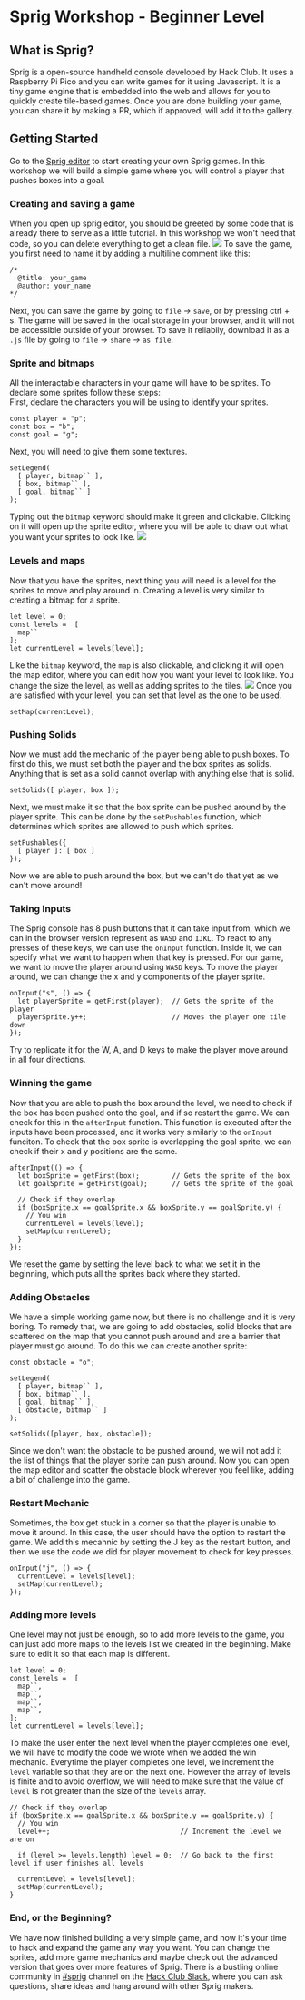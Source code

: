 # Sprig Workshop - Beginner Level

## What is Sprig?
Sprig is a open-source handheld console developed by Hack Club. It uses a Raspberry Pi Pico and you can write games for it using Javascript. It is a tiny game engine that is embedded into the web and allows for you to quickly create tile-based games. Once you are done building your game, you can share it by making a PR, which if approved, will add it to the gallery.

## Getting Started
Go to the [Sprig editor](https://editor.sprig.hackclub.com/) to start creating your own Sprig games. In this workshop we will build a simple game where you will control a player that pushes boxes into a goal.

### Creating and saving a game
When you open up sprig editor, you should be greeted by some code that is already there to serve as a little tutorial. In this workshop we won't need that code, so you can delete everything to get a clean file.
![](default-window.png)
To save the game, you first need to name it by adding a multiline comment like this:
```
/*
  @title: your_game
  @author: your_name
*/
```
Next, you can save the game by going to `file` -> `save`, or by pressing ctrl + s. The game will be saved in the local storage in your browser, and it will not be accessible outside of your browser. To save it reliabily, download it as a `.js` file by going to `file` -> `share` -> `as file`.

### Sprite and bitmaps
All the interactable characters in your game will have to be sprites. To declare some sprites follow these steps:  
First, declare the characters you will be using to identify your sprites.
```
const player = "p";
const box = "b";
const goal = "g";
```
Next, you will need to give them some textures.
```
setLegend(
  [ player, bitmap`` ],
  [ box, bitmap`` ],
  [ goal, bitmap`` ]
);
```
Typing out the `bitmap` keyword should make it green and clickable. Clicking on it will open up the sprite editor, where you will be able to draw out what you want your sprites to look like.
![](sprite-editor.png)

### Levels and maps
Now that you have the sprites, next thing you will need is a level for the sprites to move and play around in. Creating a level is very similar to creating a bitmap for a sprite.
```
let level = 0;
const levels =  [
  map``
];
let currentLevel = levels[level];
```
Like the `bitmap` keyword, the `map` is also clickable, and clicking it will open the map editor, where you can edit how you want your level to look like. You change the size the level, as well as adding sprites to the tiles.
![](map-editor.png)
Once you are satisfied with your level, you can set that level as the one to be used.
```
setMap(currentLevel);
```

### Pushing Solids
Now we must add the mechanic of the player being able to push boxes. To first do this, we must set both the player and the box sprites as solids. Anything that is set as a solid cannot overlap with anything else that is solid.
```
setSolids([ player, box ]);
```
Next, we must make it so that the box sprite can be pushed around by the player sprite. This can be done by the `setPushables` function, which determines which sprites are allowed to push which sprites.
```
setPushables({
  [ player ]: [ box ]
});
```
Now we are able to push around the box, but we can't do that yet as we can't move around!

### Taking Inputs
The Sprig console has 8 push buttons that it can take input from, which we can in the browser version represent as `WASD` and `IJKL`. To react to any presses of these keys, we can use the `onInput` function. Inside it, we can specify what we want to happen when that key is pressed. For our game, we want to move the player around using `WASD` keys. To move the player around, we can change the x and y components of the player sprite.
```
onInput("s", () => {
  let playerSprite = getFirst(player);  // Gets the sprite of the player
  playerSprite.y++;                     // Moves the player one tile down
});
```
Try to replicate it for the W, A, and D keys to make the player move around in all four directions.

### Winning the game
Now that you are able to push the box around the level, we need to check if the box has been pushed onto the goal, and if so restart the game. We can check for this in the `afterInput` function. This function is executed after the inputs have been processed, and it works very similarly to the `onInput` funciton. To check that the box sprite is overlapping the goal sprite, we can check if their x and y positions are the same.
```
afterInput(() => {
  let boxSprite = getFirst(box);        // Gets the sprite of the box
  let goalSprite = getFirst(goal);      // Gets the sprite of the goal
  
  // Check if they overlap
  if (boxSprite.x == goalSprite.x && boxSprite.y == goalSprite.y) {
    // You win
    currentLevel = levels[level];
    setMap(currentLevel);
  }
});
```
We reset the game by setting the level back to what we set it in the beginning, which puts all the sprites back where they started.

### Adding Obstacles
We have a simple working game now, but there is no challenge and it is very boring. To remedy that, we are going to add obstacles, solid blocks that are scattered on the map that you cannot push around and are a barrier that player must go around. To do this we can create another sprite:
```
const obstacle = "o";

setLegend(
  [ player, bitmap`` ],
  [ box, bitmap`` ],
  [ goal, bitmap`` ],
  [ obstacle, bitmap`` ]
);

setSolids([player, box, obstacle]);
```
Since we don't want the obstacle to be pushed around, we will not add it the list of things that the player sprite can push around. Now you can open the map editor and scatter the obstacle block wherever you feel like, adding a bit of challenge into the game.

### Restart Mechanic
Sometimes, the box get stuck in a corner so that the player is unable to move it around. In this case, the user should have the option to restart the game. We add this mecahnic by setting the J key as the restart button, and then we use the code we did for player movement to check for key presses.
```
onInput("j", () => {
  currentLevel = levels[level];
  setMap(currentLevel);
});
```

### Adding more levels
One level may not just be enough, so to add more levels to the game, you can just add more maps to the levels list we created in the beginning. Make sure to edit it so that each map is different.
```
let level = 0;
const levels =  [
  map``,
  map``,
  map``,
  map``,
];
let currentLevel = levels[level];
```
To make the user enter the next level when the player completes one level, we will have to modify the code we wrote when we added the win mechanic. Everytime the player completes one level, we increment the `level` variable so that they are on the next one. However the array of levels is finite and to avoid overflow, we will need to make sure that the value of `level` is not greater than the size of the `levels` array.
```
// Check if they overlap
if (boxSprite.x == goalSprite.x && boxSprite.y == goalSprite.y) {
  // You win
  level++;                                // Increment the level we are on

  if (level >= levels.length) level = 0;  // Go back to the first level if user finishes all levels

  currentLevel = levels[level];
  setMap(currentLevel);
}
```

### End, or the Beginning?
We have now finished building a very simple game, and now it's your time to hack and expand the game any way you want. You can change the sprites, add more game mechanics and maybe check out the advanced version that goes over more features of Sprig. There is a bustling online community in [#sprig](https://hackclub.slack.com/archives/C02UN35M7LG) channel on the [Hack Club Slack](https://hackclub.com/slack), where you can ask questions, share ideas and hang around with other Sprig makers.
